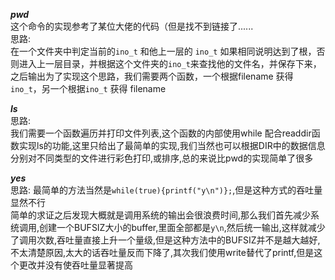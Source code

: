 ***pwd***  
这个命令的实现参考了某位大佬的代码（但是找不到链接了......  
思路:  
在一个文件夹中判定当前的`ino_t` 和他上一层的 `ino_t` 如果相同说明达到了根，否则进入上一层目录，并根据这个文件夹的`ino_t`来查找他的文件名，并保存下来，之后输出为了实现这个思路，我们需要两个函数，一个根据filename 获得 `ino_t`，另一个根据`ino_t` 获得 filename


***ls***  
思路:  
我们需要一个函数遍历并打印文件列表,这个函数的内部使用while 配合readdir函数实现ls的功能,这里只给出了最简单的实现,我们当然也可以根据DIR中的数据信息分别对不同类型的文件进行彩色打印,或排序,总的来说比pwd的实现简单了很多


***yes***  
思路:
最简单的方法当然是`while(true){printf("y\n")};`,但是这种方式的吞吐量显然不行  
简单的求证之后发现大概就是调用系统的输出会很浪费时间,那么我们首先减少系统调用,创建一个BUFSIZ大小的buffer,里面全部都是`y\n`,然后统一输出,这样就减少了调用次数,吞吐量直接上升一个量级,但是这种方法中的BUFSIZ并不是越大越好,不太清楚原因,太大的话吞吐量反而下降了,其次我们使用write替代了printf,但是这个更改并没有使吞吐量显著提高
